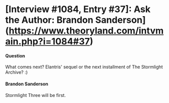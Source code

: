 # [Interview #1084, Entry #37]: Ask the Author: Brandon Sanderson](https://www.theoryland.com/intvmain.php?i=1084#37)

#### Question

What comes next? Elantris' sequel or the next installment of The Stormlight Archive? :)

#### Brandon Sanderson

Stormlight Three will be first.

